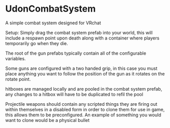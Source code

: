 # UdonCombatSystem
A simple combat system designed for VRchat


Setup:
Simply drag the combat system prefab into your world, this will include a respawn point upon death along with a container where players temporarily go when they die.

The root of the gun prefabs typically contain all of the configurable variables.

Some guns are configured with a two handed grip, in this case you must place anything you want to follow the position of the gun as it rotates on the rotate point.

hitboxes are managed locally and are pooled in the combat system prefab, any changes to a hitbox will have to be duplicated to refil the pool

Projectile weapons should contain any scripted things they are firing out within themselves in a disabled form in order to clone them for use in game, this allows them to be preconfigured. An example of something you would want to clone would be a physical bullet

